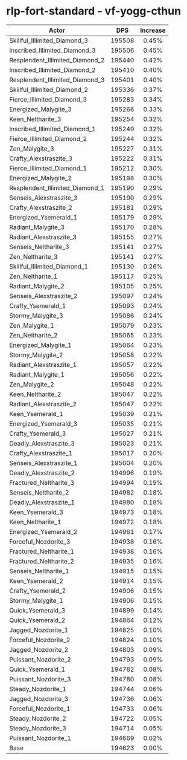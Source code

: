 # rlp-fort-standard - vf-yogg-cthun
| Actor | DPS | Increase |
|---|:---:|:---:|
|Skillful_Illimited_Diamond_3|195508|0.45%|
|Inscribed_Illimited_Diamond_3|195506|0.45%|
|Resplendent_Illimited_Diamond_2|195440|0.42%|
|Inscribed_Illimited_Diamond_2|195410|0.40%|
|Resplendent_Illimited_Diamond_3|195401|0.40%|
|Skillful_Illimited_Diamond_2|195336|0.37%|
|Fierce_Illimited_Diamond_3|195283|0.34%|
|Energized_Malygite_3|195266|0.33%|
|Keen_Neltharite_3|195254|0.32%|
|Inscribed_Illimited_Diamond_1|195249|0.32%|
|Fierce_Illimited_Diamond_2|195244|0.32%|
|Zen_Malygite_3|195227|0.31%|
|Crafty_Alexstraszite_3|195222|0.31%|
|Fierce_Illimited_Diamond_1|195212|0.30%|
|Energized_Malygite_2|195198|0.30%|
|Resplendent_Illimited_Diamond_1|195190|0.29%|
|Senseis_Alexstraszite_3|195190|0.29%|
|Crafty_Alexstraszite_2|195181|0.29%|
|Energized_Ysemerald_1|195179|0.29%|
|Radiant_Malygite_3|195170|0.28%|
|Radiant_Alexstraszite_3|195155|0.27%|
|Senseis_Neltharite_3|195141|0.27%|
|Zen_Neltharite_3|195141|0.27%|
|Skillful_Illimited_Diamond_1|195130|0.26%|
|Zen_Neltharite_1|195117|0.25%|
|Radiant_Malygite_2|195105|0.25%|
|Senseis_Alexstraszite_2|195097|0.24%|
|Crafty_Ysemerald_1|195093|0.24%|
|Stormy_Malygite_3|195086|0.24%|
|Zen_Malygite_1|195079|0.23%|
|Zen_Neltharite_2|195065|0.23%|
|Energized_Malygite_1|195064|0.23%|
|Stormy_Malygite_2|195058|0.22%|
|Radiant_Alexstraszite_1|195057|0.22%|
|Radiant_Malygite_1|195056|0.22%|
|Zen_Malygite_2|195048|0.22%|
|Keen_Neltharite_2|195047|0.22%|
|Radiant_Alexstraszite_2|195047|0.22%|
|Keen_Ysemerald_1|195039|0.21%|
|Energized_Ysemerald_3|195035|0.21%|
|Crafty_Ysemerald_3|195027|0.21%|
|Deadly_Alexstraszite_3|195023|0.21%|
|Crafty_Alexstraszite_1|195017|0.20%|
|Senseis_Alexstraszite_1|195004|0.20%|
|Deadly_Alexstraszite_2|194996|0.19%|
|Fractured_Neltharite_3|194994|0.19%|
|Senseis_Neltharite_2|194982|0.18%|
|Deadly_Alexstraszite_1|194980|0.18%|
|Keen_Ysemerald_3|194973|0.18%|
|Keen_Neltharite_1|194972|0.18%|
|Energized_Ysemerald_2|194961|0.17%|
|Forceful_Nozdorite_3|194938|0.16%|
|Fractured_Neltharite_1|194938|0.16%|
|Fractured_Neltharite_2|194935|0.16%|
|Senseis_Neltharite_1|194915|0.15%|
|Keen_Ysemerald_2|194914|0.15%|
|Crafty_Ysemerald_2|194906|0.15%|
|Stormy_Malygite_1|194906|0.15%|
|Quick_Ysemerald_3|194899|0.14%|
|Quick_Ysemerald_2|194864|0.12%|
|Jagged_Nozdorite_1|194825|0.10%|
|Forceful_Nozdorite_2|194824|0.10%|
|Jagged_Nozdorite_2|194803|0.09%|
|Puissant_Nozdorite_2|194793|0.09%|
|Quick_Ysemerald_1|194782|0.08%|
|Puissant_Nozdorite_3|194780|0.08%|
|Steady_Nozdorite_1|194744|0.06%|
|Jagged_Nozdorite_3|194736|0.06%|
|Forceful_Nozdorite_1|194733|0.06%|
|Steady_Nozdorite_2|194722|0.05%|
|Steady_Nozdorite_3|194714|0.05%|
|Puissant_Nozdorite_1|194669|0.02%|
|Base|194623|0.00%|
